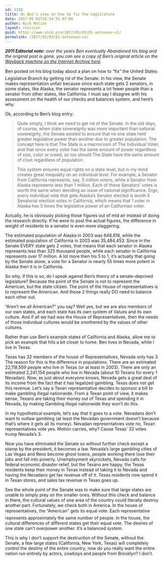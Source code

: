 ```yaml
---
id: 1318
title: On Ben’s view on how to fix the Legislature
date: 2017-05-03T16:54:51-07:00
author: Nick Moline
layout: revision
guid: https://www.nick.pro/2017/05/03/81-autosave-v1/
permalink: /2017/05/03/81-autosave-v1/
---
```

_**2011 Editorial note:** over the years Ben eventually Abandoned his blog and the original post is gone, you can see a copy of Ben&#8217;s original article on the [Wayback machine on the Internet Archive here](http://web.archive.org/web/20050409002548/http://www.lifeofben.com/blog/67)._

Ben posted on his blog today about a plan on how to &#8220;fix&#8221; the United States Legislative Branch by getting rid of the Senate. In his view, the Senate makes representation unfair because since each state gets 2 senators, in some states, like Alaska, the senator represents a lot fewer people than a senator from other states, like California. I must say I disagree with his assessment on the health of our checks and balances system, and here&#8217;s why.

<!--more-->

Ok, according to Ben&#8217;s blog entry:

<blockquote cite="http://www.lifeofben.com/blog/67">
  <p>
    Quite simply, I think we need to get rid of the Senate. In the old days, of course, when state sovereignty was more important than national sovereignty, the Senate existed to ensure that no one state held greater legislative power than another due to greater population. The concept here is that The State is a macrocosm of The Individual Voter, and that since every voter has the same amount of power regardless of size, color or creed, so too should The State have the same amount of clout regardless of population.
  </p>
  
  <p>
    This system ensures equal rights on a state level, but in my mind creates great inequality on an individual level. For example, a Senator from California represents, say, 5 million voters, while a Senator from Alaska represents less than 1 million. Each of these Senators&#8217; votes is worth the same when deciding an issue of national significance. Ergo, every individual vote that gets Alaska&#8217;s Senator elected is worth 5 Senatorial election votes in California, which means that 1 voter in Alaska has 5 times the legislative power of an Californian voter.
  </p>
</blockquote>

Actually, he is obviously picking those figures out of mid air instead of doing the research directly. If he were to post the actual figures, the difference in weight of residents to a senator is even more staggering.

The estimated population of Alaska in 2003 was 648,818, while the estimated population of California in 2003 was 35,484,453. Since in the Senate EVERY state gets 2 votes, that means that each senator in Alaska represents less than 325 thousand people, while each senator in California represents over 17 million. A lot more then his 5 to 1, it&#8217;s actually that going by the Senate alone, a vote for a Senator is nearly 55 times more potent in Alaska then it is in California.

So why, if this is so, do I speak against Ben&#8217;s theory of a senate-deprived legislature? Because the point of the Senate is not to represent the American, but the state citizen. The point of the House of representatives is to represent the American. And those 2 things really DO need to balance each other out.

&#8220;Aren&#8217;t we all American?&#8221; you say? Well yes, but we are also members of our own states, and each state has its own system of Values and its own culture. And if all we had was the House of Representatives, then the needs of those individual cultures would be smothered by the values of other cultures.

Rather than use Ben&#8217;s example states of California and Alaska, allow me to pick an example that hits a bit closer to home. Ben lives in Nevada, while I live in Texas.

Texas has 32 members of the house of Representatives, Nevada only has 3. The reason for this is the difference in populations. There are an estimated 22,118,509 people who live in Texas (or at least in 2003). There are only an estimated 2,241,154 people who live in Nevada (about 10 Texans for every 1 Nevadan). Now, as just about everyone knows, Nevada gets a great deal of its income from the fact that it has legalized gambling. Texas does not get this revenue. Let&#8217;s say a Texan representative decides to sponsor a bill to make gambling illegal nationwide. From a Texan point of view, it makes sense, Texans are taking their money out of Texas and spending it in Nevada, by making Gambling illegal nationwide they won&#8217;t do this.

In my hypothetical example, let&#8217;s say that it goes to a vote. Nevadans don&#8217;t want to outlaw gambling (at least the Nevadan government doesn&#8217;t because that&#8217;s where it gets all its money). Nevadan representatives vote no, Texan representatives vote yes. Motion carries, why? Cause Texas&#8217; 32 votes trump Nevada&#8217;s 3.

Now you have eliminated the Senate so without further check except a stamp by the president, it becomes a law. Nevada&#8217;s large gambling cities of Las Vegas and Reno become ghost towns, people working there lose their jobs and fall into poverty. Unemployment skyrockets, Nevada calls for federal economic disaster relief, but the Texans are happy, the Texas residents keep their money in Texas instead of taking it to Nevada and having the Nevadans get tax revenue off of it. Texas residents now spend it in Texan stores, and sales tax revenue in Texas goes up.

See the whole point of the Senate was to make sure that large states are unable to simply prey on the smaller ones. Without this check and balance in there, the cultural values of one area of the country could literally destroy another part. Fortunately, we check both in America. In the house of representatives, the &#8220;American&#8221; gets its equal vote. Each representative represents approximately the same number of people. In the house, the cultural differences of different states get their equal vote. The desires of one state can&#8217;t overpower another. It&#8217;s a balanced system.

This is why I don&#8217;t support the destruction of the Senate, without the Senate, a few large states (California, New York, Texas) will completely control the destiny of the entire country, now do you really want the entire nation run entirely by actors, cowboys and people from Brooklyn? I don&#8217;t.